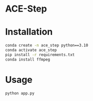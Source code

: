 # ACE-Step

# Installation
```bash
conda create -n ace_step python==3.10
conda activate ace_step
pip install -r requirements.txt
conda install ffmpeg
```

# Usage
```bash
python app.py
```
